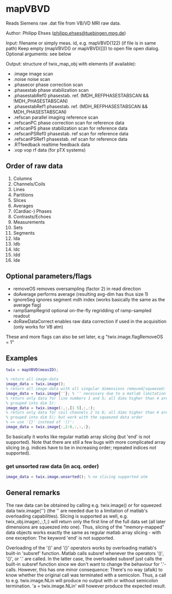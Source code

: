 # mapVBVD

Reads Siemens raw .dat file from VB/VD MRI raw data.

Author: Philipp Ehses (philipp.ehses@tuebingen.mpg.de)

Input: filename or simply meas. id, e.g. mapVBVD(122) (if file is in same path)
    Keep empty (mapVBVD() or mapVBVD([])) to open file open dialog.
    Optional arguments: see below

Output: structure of twix_map_obj with elements (if available):
 * .image          image scan
 * .noise          noise scan
 * .phasecor       phase correction scan
 * .phasestab      phase stabilization scan
 * .phasestabRef0  phasestab. ref. (MDH_REFPHASESTABSCAN && !MDH_PHASESTABSCAN)
 * .phasestabRef1  phasestab. ref. (MDH_REFPHASESTABSCAN &&  MDH_PHASESTABSCAN)
 * .refscan        parallel imaging reference scan
 * .refscanPC      phase correction scan for reference data
 * .refscanPS      phase stabilization scan for reference data
 * .refscanPSRef0  phasestab. ref scan for reference data
 * .refscanPSRef1  phasestab. ref scan for reference data
 * .RTfeedback     realtime feedback data
 * .vop            vop rf data (for pTX systems)


## Order of raw data
1. Columns
2. Channels/Coils
3. Lines
4. Partitions
5. Slices
6. Averages
7. (Cardiac-) Phases
8. Contrasts/Echoes
9. Measurements
10. Sets
11. Segments
12. Ida
13. Idb
14. Idc
15. Idd
16. Ide


## Optional parameters/flags
 * removeOS           removes oversampling (factor 2) in read direction
 * doAverage          performs average (resulting avg-dim has thus size 1)
 * ignoreSeg          ignores segment mdh index (works basically the same as
                      the average flag)
 * rampSampRegrid     optional on-the-fly regridding of ramp-sampled readout
 * doRawDataCorrect   enables raw data correction if used in the acquisition
                      (only works for VB atm)

These and more flags can also be set later, e.g "twix.image.flagRemoveOS = 1"


## Examples
```matlab
twix = mapVBVD(measID);

% return all image-data
image_data = twix.image();
% return all image-data with all singular dimensions removed/squeezed:
image_data = twix.image{''}; % '' necessary due to a matlab limitation
% return only data for line numbers 1 and 5; all dims higher than 4 are
% grouped into dim 5):
image_data = twix.image(:,:,[1 5],:,:);
% return only data for coil channels 2 to 6; all dims higher than 4 are
% grouped into dim 5); but work with the squeezed data order
% => use '{}' instead of '()':
image_data = twix.image{:,2:6,:,:,:};
```
So basically it works like regular matlab array slicing (but 'end' is
not supported). Note that there are still a few bugs with more complicated
array slicing (e.g. indices have to be in increasing order; repeated indices not
supported).

### get unsorted raw data (in acq. order)
```matlab
image_data = twix.image.unsorted(); % no slicing supported atm
```

## General remarks

The raw data can be obtained by calling e.g. twix.image() or for
squeezed data twix.image{''} (the '' are needed due to a limitation
of matlab's overloading capabilities).
Slicing is supported as well, e.g. twix_obj.image(:,:,1,:) will return
only the first line of the full data set (all later dimensions are
squeezed into one). Thus, slicing of the "memory-mapped" data objects
works exactly the same as regular matlab array slicing - with one
exception: The keyword 'end' is not supported.

Overloading of the '()' and '{}' operators works by overloading matlab's
built-in 'subsref' function. Matlab calls subsref whenever the operators
'()', '{}', or '.' are called. In the latter case, the overloaded subsref
just calls the built-in subsref function since we don't want to change
the behaviour for '.'-calls. However, this has one minor consequence:
There's no way (afaik) to know whether the original call was terminated
with a semicolon. Thus, a call to e.g. twix.image.NLin will produce
no output with or without semicolon termination. 'a = twix.image.NLin'
will however produce the expected result.
